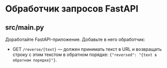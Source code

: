 # Обработчик запросов FastAPI

## src/main.py

Доработайте FastAPI-приложение. Добавьте в него обработчик:

- GET `/reverse/{text}` — должен принимать текст в URL и возвращать строку с этим текстом в обратном порядке: `{"reversed": "{text в обратном порядке}"}`.
